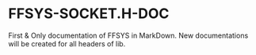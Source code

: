 # FFSYS-SOCKET.H-DOC
First &amp; Only documentation of FFSYS in MarkDown. New documentations will be created for all headers of lib.
